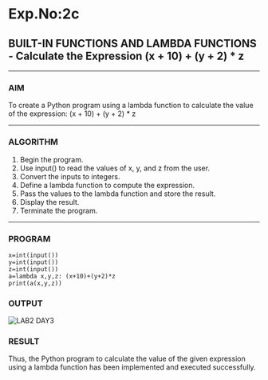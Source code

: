 # Exp.No:2c
## BUILT-IN FUNCTIONS AND LAMBDA FUNCTIONS - Calculate the Expression (x + 10) + (y + 2) * z 

---

### AIM  
To create a Python program using a lambda function to calculate the value of the expression:
(x + 10) + (y + 2) * z

---

### ALGORITHM
1.	Begin the program.
2.	Use input() to read the values of x, y, and z from the user.
3.	Convert the inputs to integers.
4.	Define a lambda function to compute the expression.
5.	Pass the values to the lambda function and store the result.
6.	Display the result.
7.	Terminate the program.



---

### PROGRAM

```
x=int(input())
y=int(input())
z=int(input())
a=lambda x,y,z: (x+10)+(y+2)*z
print(a(x,y,z))
```

### OUTPUT

![LAB2 DAY3](https://github.com/user-attachments/assets/19041023-a316-4e34-93ad-68cb81073cdc)


### RESULT

Thus, the Python program to calculate the value of the given expression using a lambda function has been implemented and executed successfully.

